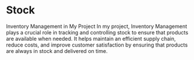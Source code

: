# Stock
Inventory Management in My Project In my project, Inventory Management plays a crucial role in tracking and controlling stock to ensure that products are available when needed. It helps maintain an efficient supply chain, reduce costs, and improve customer satisfaction by ensuring that products are always in stock and delivered on time.
